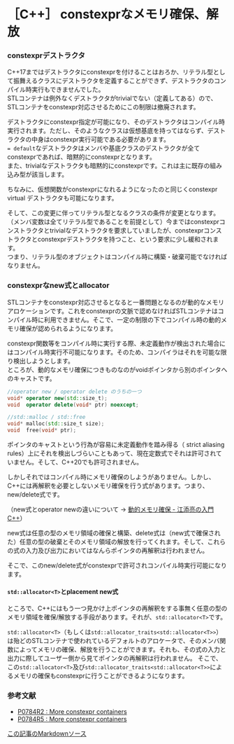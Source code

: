 # ［C++］ constexprなメモリ確保、解放

### constexprデストラクタ
C++17まではデストラクタにconstexprを付けることはおろか、リテラル型として振舞えるクラスにデストラクタを定義することができず、デストラクタのコンパイル時実行もできませんでした。  
STLコンテナは例外なくデストラクタがtrivialでない（定義してある）ので、STLコンテナをconstexpr対応させるためにこの制限は撤廃されます。

デストラクタにconstexpr指定が可能になり、そのデストラクタはコンパイル時実行されます。ただし、そのようなクラスは仮想基底を持ってはならず、デストラクタの中身はconstexpr実行可能である必要があります。  
`= default`なデストラクタはメンバや基底クラスのデストラクタが全てconstexprであれば、暗黙的にconstexprとなります。  
また、trivialなデストラクタも暗黙的にconstexprです。これは主に既存の組み込み型が該当します。

ちなみに、仮想関数がconstexprになれるようになったのと同じくconstexpr virtual デストラクタも可能になります。

そして、この変更に伴ってリテラル型となるクラスの条件が変更となります。（メンバ変数は全てリテラル型であることを前提として）今まではconstexprコンストラクタとtrivialなデストラクタを要求していましたが、constexprコンストラクタとconstexprデストラクタを持つこと、という要求に少し緩和されます。  
つまり、リテラル型のオブジェクトはコンパイル時に構築・破棄可能でなければなりません。

### constexprなnew式とallocator
STLコンテナをconstexpr対応させるとなると一番問題となるのが動的なメモリアロケーションです。これをconstexprの文脈で認めなければSTLコンテナはコンパイル時に利用できません。そこで、一定の制限の下でコンパイル時の動的メモリ確保が認められるようになります。

constexpr関数等をコンパイル時に実行する際、未定義動作が検出された場合にはコンパイル時実行不可能になります。そのため、コンパイラはそれを可能な限り検出しようとします。  
ところが、動的なメモリ確保につきものなのがvoidポインタから別のポインタへのキャストです。
```cpp
//operator new / operator delete のうちの一つ
void* operator new(std::size_t);
void  operator delete(void* ptr) noexcept;

//std::malloc / std::free
void* malloc(std::size_t size);
void  free(void* ptr);
```
ポインタのキャストという行為が容易に未定義動作を踏み得る（ strict aliasing rules）上にそれを検出しづらいこともあって、現在定数式でそれは許可されていません。そして、C++20でも許可されません。

しかしそれではコンパイル時にメモリ確保のしようがありません。しかし、C++には再解釈を必要としないメモリ確保を行う式があります。つまり、new/delete式です。

（new式とoperator newの違いについて → [動的メモリ確保 - 江添亮の入門C++](https://ezoeryou.github.io/cpp-intro/#動的メモリ確保)）

new式は任意の型のメモリ領域の確保と構築、delete式は（new式で確保された）任意の型の破棄とそのメモリ領域の解放を行ってくれます。そして、これらの式の入力及び出力においてはなんらポインタの再解釈は行われません。

そこで、このnew/delete式がconstexprで許可されコンパイル時実行可能になります。

#### `std::allocator<T>`とplacement new式
ところで、C++にはもう一つ見かけ上ポインタの再解釈をする事無く任意の型のメモリ領域を確保/解放する手段があります。それが、`std::allocator<T>`です。

`std::allocator<T>`（もしくは`std::allocator_traits<std::allocator<T>>`）は殆どのSTLコンテナで使われているデフォルトのアロケータで、そのメンバ関数によってメモリの確保、解放を行うことができます。それも、その式の入力と出力に際してユーザー側から見てポインタの再解釈は行われません。
そこで、この`std::allocator<T>`及び`std::allocator_traits<std::allocator<T>>`によるメモリの確保もconstexprに行うことができるようになります。

### 参考文献
- [P0784R2 : More constexpr containers](http://www.open-std.org/jtc1/sc22/wg21/docs/papers/2018/p0784r2.html)
- [P0784R5 : More constexpr containers](https://wg21.link/P0784)


[この記事のMarkdownソース](https://github.com/onihusube/blog/blob/master/2019/20190302_cpp20_constexpr_allocate.md)